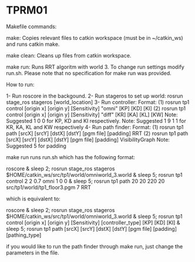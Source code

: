 TPRM01
======

Makefile commands:

make: Copies relevant files to catkin workspace (must be in ~/catkin_ws) and runs catkin make.

make clean: Cleans up files from catkin workspace.

make run: Runs RRT algoritm with world 3. To change run settings modify run.sh. Please note that no specification for make run was provided.

How to run:

1- Run roscore in the backgound.
2- Run stageros to set up world: rosrun stage_ros stageros [world_location]
3- Run controller: 
         Format:
          	(1) rosrun tp1 control [origin x] [origin y] [Sensitivity] "omni" [KP] [KD] [KI]
          	(2) rosrun tp1 control [origin x] [origin y] [Sensitivity] "diff" [KR] [KA] [KL] [KW]
        Note: Suggested 1 0 0 for KP, KD and KI respectively.
        Note: Suggested 1 9 1 1 for KR, KA, KL and KW respectively
4- Run path finder:
         Format:
	          (1) rosrun tp1 path [srcX] [srcY] [dstX] [dstY] [pgm file] [padding] RRT 
	          (2) rosrun tp1 path [srcX] [srcY] [dstX] [dstY] [pgm file] [padding] VisibilityGraph
        Note: Suggested 5 for padding
  
make run runs run.sh which has the following format:



roscore &
sleep 2; rosrun stage_ros stageros $HOME/catkin_ws/src/tp1/world/omniworld_3.world &
sleep 5; rosrun tp1 control 2 2 0.7 omni 1 0 0 &
sleep 5; rosrun tp1 path 20 20 220 20 src/tp1/world/tp1_floor3.pgm 7 RRT


which is equivalent to:


roscore &
sleep 2; rosrun stage_ros stageros $HOME/catkin_ws/src/tp1/world/omniworld_3.world &
sleep 5; rosrun tp1 control [origin x] [origin y] [Sensitivity] [controller_type] [KP] [KD] [KI] &
sleep 5; rosrun tp1 path [srcX] [srcY] [dstX] [dstY] [pgm file] [padding] [pathing_type]


if you would like to run the path finder through make run, just change the parameters in the file.
